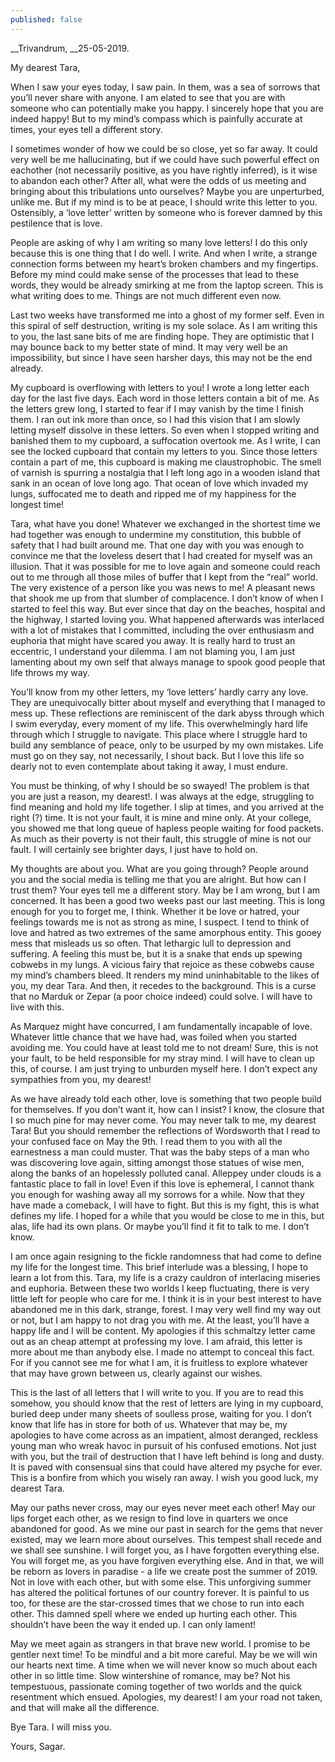 ```yaml
---
published: false
---
```

__Trivandrum,
__25-05-2019.

My dearest Tara,	

When I saw your eyes today, I saw pain. In them, was a sea of sorrows that you’ll never share with anyone. I am elated to see that you are with someone who can potentially make you happy. I sincerely hope that you are indeed happy! But to my mind’s compass which is painfully accurate at times, your eyes tell a different story.

I sometimes wonder of how we could be so close, yet so far away. It could very well be me hallucinating, but if we could have such powerful effect on eachother (not necessarily positive, as you have rightly inferred), is it wise to abandon each other? After all, what were the odds of us meeting and bringing about this tribulations unto ourselves? Maybe you are unperturbed, unlike me. But if my mind is to be at peace, I should write this letter to you. Ostensibly, a ‘love letter’ written by someone who is forever damned by this pestilence that is love.  

People are asking of why I am writing so many love letters! I do this only because this is one thing that I do well. I write. And when I write, a strange connection forms between my heart’s broken chambers and my fingertips. Before my mind could make sense of the processes that lead to these words, they would be already smirking at me from the laptop screen. This is what writing does to me. Things are not much different even now. 

Last two weeks have transformed me into a ghost of my former self. Even in this spiral of self destruction, writing is my sole solace. As I am writing this to you, the last sane bits of me are finding hope. They are optimistic that I may bounce back to my better state of mind. It may very well be an impossibility, but since I have seen harsher days, this may not be the end already.

My cupboard is overflowing with letters to you! I wrote a long letter each day for the last five days. Each word in those letters contain a bit of me. As the letters grew long, I started to fear if I may vanish by the time I finish them. I ran out ink more than once, so I had this vision that I am slowly letting myself dissolve in these letters. So even when I stopped writing and banished them to my cupboard, a suffocation overtook me. As I write, I can see the locked cupboard that contain my letters to you. Since those letters contain a part of me, this cupboard is making me claustrophobic. The smell of varnish is spurring a nostalgia that I left long ago in a wooden island that sank in an ocean of love long ago. That ocean of love which invaded my lungs, suffocated me to death and ripped me of my happiness for the longest time! 

Tara, what have you done! Whatever we exchanged in the shortest time we had together was enough to undermine my constitution, this bubble of safety that I had built around me. That one day with you was enough to convince me that the loveless desert that I had created for myself was an illusion. That it was possible for me to love again and someone could reach out to me through all those miles of buffer that I kept from the “real” world. The very existence of a person like you was news to me! A pleasant news that shook me up from that slumber of complacence. I don’t know of when I started to feel this way. But ever since that day on the beaches, hospital and the highway, I started loving you. What happened afterwards was interlaced with a lot of mistakes that I committed, including the over enthusiasm and euphoria that might have scared you away. It is really hard to trust an eccentric, I understand your dilemma. I am not blaming you, I am just lamenting about my own self that always manage to spook good people that life throws my way.

You’ll know from my other letters, my ‘love letters’ hardly carry any love. They are unequivocally bitter about myself and everything that I managed to mess up. These reflections are reminiscent of the dark abyss through which I swim everyday, every moment of my life. This overwhelmingly hard life through which I struggle to navigate. This place where I struggle hard to build any semblance of peace, only to be usurped by my own mistakes. Life must go on they say, not necessarily, I shout back. But I love this life so dearly not to even contemplate about taking it away, I must endure.

You must be thinking, of why I should be so swayed! The problem is that you are just a reason, my dearest!. I was always at the edge, struggling to find meaning and hold my life together. I slip at times, and you arrived at the right (?) time. It is not your fault, it is mine and mine only. At your college, you showed me that long queue of hapless people waiting for food packets. As much as their poverty is not their fault, this struggle of mine is not our fault. I will certainly see brighter days, I just have to hold on.

My thoughts are about you. What are you going through? People around you and the social media is telling me that you are alright. But how can I trust them? Your eyes tell me a different story. May be I am wrong, but I am concerned. It has been a good two weeks past our last meeting. This is long enough for you to forget me, I think. Whether it be love or hatred, your feelings towards me is not as strong as mine, I suspect. I tend to think of love and hatred as two extremes of the same amorphous entity. This gooey mess that misleads us so often. That lethargic lull to depression and suffering. A feeling this must be, but it is a snake that ends up spewing cobwebs in my lungs. A vicious fairy that rejoice as these cobwebs cause my mind’s chambers bleed. It renders my mind uninhabitable to the likes of you, my dear Tara. And then, it recedes to the background. This is a curse that no Marduk or Zepar (a poor choice indeed) could solve. I will have to live with this.

As Marquez might have concurred, I am fundamentally incapable of love. Whatever little chance that we have had, was foiled when you started avoiding me. You could have at least told me to not dream! Sure, this is not your fault, to be held responsible for my stray mind. I will have to clean up this, of course. I am just trying to unburden myself here. I don’t expect any sympathies from you, my dearest! 

As we have already told each other, love is something that two people build for themselves. If you don’t want it, how can I insist? I know, the closure that I so much pine for may never come. You may never talk to me, my dearest Tara! But you should remember the reflections of Wordsworth that I read to your confused face on May the 9th. I read them to you with all the earnestness a man could muster. That was the baby steps of a man who was discovering love again, sitting amongst those statues of wise men, along the banks of an hopelessly polluted canal. Alleppey under clouds is a fantastic place to fall in love! Even if this love is ephemeral, I cannot thank you enough for washing away all my sorrows for a while. Now that they have made a comeback, I will have to fight. But this is my fight, this is what defines my life. I hoped for a while that you would be close to me in this, but alas, life had its own plans. Or maybe you’ll find it fit to talk to me. I don’t know. 

I am once again resigning to the fickle randomness that had come to define my life for the longest time. This brief interlude was a blessing, I hope to learn a lot from this. Tara, my life is a crazy cauldron of interlacing miseries and euphoria. Between these two worlds I keep fluctuating, there is very little left for people who care for me. I think it is in your best interest to have abandoned me in this dark, strange, forest. I may very well find my way out or not, but I am happy to not drag you with me. At the least, you’ll have a happy life and I will be content. My apologies if this schmaltzy letter came out as an cheap attempt at professing my love. I am afraid, this letter is more about me than anybody else. I made no attempt to conceal this fact. For if you cannot see me for what I am, it is fruitless to explore whatever that may have grown between us, clearly against our wishes.

This is the last of all letters that I will write to you. If you are to read this somehow, you should know that the rest of letters are lying in my cupboard, buried deep under many sheets of soulless prose, waiting for you. I don’t know that life has in store for both of us. Whatever that may be, my apologies to have come across as an impatient, almost deranged, reckless young man who wreak havoc in pursuit of his confused emotions. Not just with you, but the trail of destruction that I have left behind is long and dusty. It is paved with consensual sins that could have altered my psyche for ever. This is a bonfire from which you wisely ran away. I wish you good luck, my dearest Tara. 

May our paths never cross, may our eyes never meet each other! May our lips forget each other, as we resign to find love in quarters we once abandoned for good. As we mine our past in search for the gems that never existed, may we learn more about ourselves. This tempest shall recede and we shall see sunshine. I will forget you, as I have forgotten everything else. You will forget me, as you have forgiven everything else. And in that, we will be reborn as lovers in paradise - a life we create post the summer of 2019. Not in love with each other, but with some else. This unforgiving summer has altered the political fortunes of our country forever. It is painful to us too, for these are the star-crossed times that we chose to run into each other. This damned spell where we ended up hurting each other. This shouldn’t have been the way it ended up. I can only lament!

May we meet again as strangers in that brave new world. I promise to be gentler next time! To be mindful and a bit more careful. May be we will win our hearts next time. A time when we will never know so much about each other in so little time. Slow wintershine of romance, may be? Not his tempestuous, passionate coming together of two worlds and the quick resentment which ensued. Apologies, my dearest! I am your road not taken, and that will make all the difference. 

Bye Tara. I will miss you.

Yours,
Sagar.
